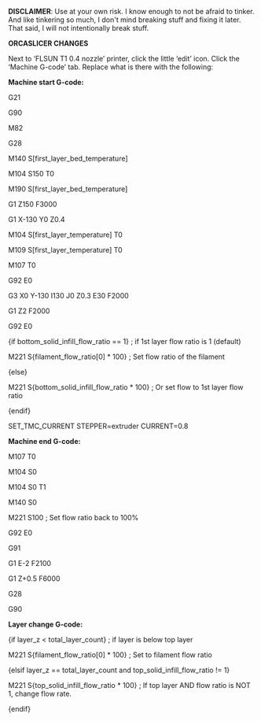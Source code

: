 **DISCLAIMER**: Use at your own risk. I know enough to not be afraid to tinker. And like tinkering so much, I don't mind breaking stuff and fixing it later. That said, I will not intentionally break stuff.


**ORCASLICER CHANGES**

Next to ‘FLSUN T1 0.4 nozzle’ printer, click the little ‘edit’ icon. Click the ‘Machine G-code’ tab.  Replace what is there with the following:
 

**Machine start G-code:**

G21

G90

M82

G28

M140 S[first_layer_bed_temperature]

M104 S150 T0

M190 S[first_layer_bed_temperature]

G1 Z150 F3000

G1 X-130 Y0 Z0.4

M104 S[first_layer_temperature] T0

M109 S[first_layer_temperature] T0

M107 T0

G92 E0

G3 X0 Y-130 I130 J0 Z0.3 E30 F2000

G1 Z2 F2000

G92 E0

{if bottom_solid_infill_flow_ratio == 1}  ; if 1st layer flow ratio is 1 (default)

  M221 S{filament_flow_ratio[0] * 100}  ; Set flow ratio of the filament

{else}

  M221 S{bottom_solid_infill_flow_ratio * 100} ; Or set flow to 1st layer flow ratio

{endif}

SET_TMC_CURRENT STEPPER=extruder CURRENT=0.8
 

**Machine end G-code:**

M107 T0

M104 S0

M104 S0 T1

M140 S0

M221 S100  ; Set flow ratio back to 100%

G92 E0

G91

G1 E-2 F2100

G1 Z+0.5 F6000

G28

G90

 

**Layer change G-code:**

{if layer_z < total_layer_count}  ; if layer is below top layer

  M221 S{filament_flow_ratio[0] * 100}  ; Set to filament flow ratio

{elsif layer_z == total_layer_count and top_solid_infill_flow_ratio != 1}

  M221 S{top_solid_infill_flow_ratio * 100}  ; If top layer AND flow ratio is NOT 1, change flow rate.

{endif}

